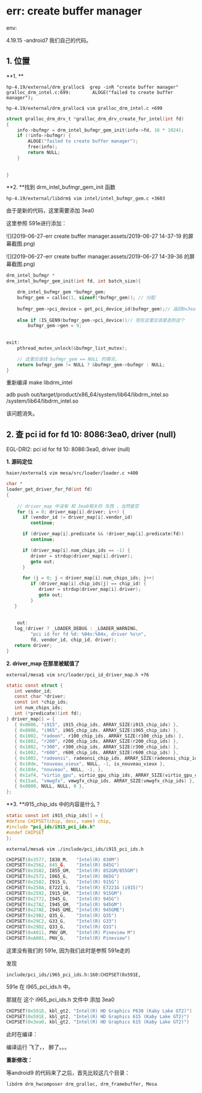 # err: create buffer manager

env:

4.19.15 -android7 我们自己的代码。 



## 1. 位置

**1. **

```shell
hp-4.19/external/drm_gralloc$  grep -inR "create buffer manager"
gralloc_drm_intel.c:699:		ALOGE("failed to create buffer manager");
```



```shell
hp-4.19/external/drm_gralloc$ vim gralloc_drm_intel.c +699
```

```c
struct gralloc_drm_drv_t *gralloc_drm_drv_create_for_intel(int fd)
{
    info->bufmgr = drm_intel_bufmgr_gem_init(info->fd, 16 * 1024);
    if (!info->bufmgr) {               
        ALOGE("failed to create buffer manager");
        free(info);
        return NULL;
    }
    
    
}
```

**2. **找到 drm_intel_bufmgr_gem_init 函数

```shell
hp-4.19/external/libdrm$ vim intel/intel_bufmgr_gem.c +3603
```

由于是新的代码，这里需要添加 3ea0

这里参照 591e进行添加：

![](2019-06-27-err create buffer manager.assets/2019-06-27 14-37-19 的屏幕截图.png)

![](2019-06-27-err create buffer manager.assets/2019-06-27 14-39-36 的屏幕截图.png)

```c
drm_intel_bufmgr *
drm_intel_bufmgr_gem_init(int fd, int batch_size){

	drm_intel_bufmgr_gem *bufmgr_gem;
	bufmgr_gem = calloc(1, sizeof(*bufmgr_gem)); // 分配
	
	bufmgr_gem->pci_device = get_pci_device_id(bufmgr_gem);// 返回0x3ea0
	
	else if (IS_GEN9(bufmgr_gem->pci_device))// 现在这里应该是走的这个
        bufmgr_gem->gen = 9;
        
                                      
exit:
    pthread_mutex_unlock(&bufmgr_list_mutex);

	// 这里应该找 bufmgr_gem == NULL 的情况， 
    return bufmgr_gem != NULL ? &bufmgr_gem->bufmgr : NULL;
}
```

重新编译  make libdrm_intel

adb push out/target/product/x86_64/system/lib64/libdrm_intel.so /system/lib64/libdrm_intel.so

该问题消失。

## 2. 查 pci id for fd 10: 8086:3ea0, driver (null)

EGL-DRI2: pci id for fd 10: 8086:3ea0, driver (null)

**1. 源码定位**

```shell
haier/external$ vim mesa/src/loader/loader.c +400
```

```c
char *
loader_get_driver_for_fd(int fd) 
{
    
    // driver_map 中没有 和 3ea0相关的 东西 ，当然是空
    for (i = 0; driver_map[i].driver; i++) {                                                                           
      if (vendor_id != driver_map[i].vendor_id)
         continue;

      if (driver_map[i].predicate && !driver_map[i].predicate(fd))
         continue;

      if (driver_map[i].num_chips_ids == -1) {
         driver = strdup(driver_map[i].driver);
         goto out;
      }

      for (j = 0; j < driver_map[i].num_chips_ids; j++)
         if (driver_map[i].chip_ids[j] == chip_id) {
            driver = strdup(driver_map[i].driver);
            goto out;
         }
   }
    
    
    out:
   log_(driver ? _LOADER_DEBUG : _LOADER_WARNING,
         "pci id for fd %d: %04x:%04x, driver %s\n",                                                                  
         fd, vendor_id, chip_id, driver);
   return driver;
}
```

**2. driver_map 在那里被赋值了**

```shell
external/mesa$ vim src/loader/pci_id_driver_map.h +76
```

```c
static const struct {
   int vendor_id;
   const char *driver;
   const int *chip_ids;
   int num_chips_ids;
   int (*predicate)(int fd);
} driver_map[] = {                                                                                                    
   { 0x8086, "i915", i915_chip_ids, ARRAY_SIZE(i915_chip_ids) },
   { 0x8086, "i965", i965_chip_ids, ARRAY_SIZE(i965_chip_ids) },
   { 0x1002, "radeon", r100_chip_ids, ARRAY_SIZE(r100_chip_ids) },
   { 0x1002, "r200", r200_chip_ids, ARRAY_SIZE(r200_chip_ids) },
   { 0x1002, "r300", r300_chip_ids, ARRAY_SIZE(r300_chip_ids) },
   { 0x1002, "r600", r600_chip_ids, ARRAY_SIZE(r600_chip_ids) },
   { 0x1002, "radeonsi", radeonsi_chip_ids, ARRAY_SIZE(radeonsi_chip_ids) },
   { 0x10de, "nouveau_vieux", NULL, -1, is_nouveau_vieux },
   { 0x10de, "nouveau", NULL, -1, },
   { 0x1af4, "virtio_gpu", virtio_gpu_chip_ids, ARRAY_SIZE(virtio_gpu_chip_ids) },
   { 0x15ad, "vmwgfx", vmwgfx_chip_ids, ARRAY_SIZE(vmwgfx_chip_ids) },
   { 0x0000, NULL, NULL, 0 },
};
```

**3. **i915_chip_ids 中的内容是什么？

```c
static const int i915_chip_ids[] = {
#define CHIPSET(chip, desc, name) chip,
#include "pci_ids/i915_pci_ids.h"                                                                                     
#undef CHIPSET
};
```

```shell
external/mesa$ vim ./include/pci_ids/i915_pci_ids.h
```

```c
CHIPSET(0x3577, I830_M,   "Intel(R) 830M")                                                                          
CHIPSET(0x2562, 845_G,    "Intel(R) 845G")
CHIPSET(0x3582, I855_GM,  "Intel(R) 852GM/855GM")
CHIPSET(0x2572, I865_G,   "Intel(R) 865G")
CHIPSET(0x2582, I915_G,   "Intel(R) 915G")
CHIPSET(0x258A, E7221_G,  "Intel(R) E7221G (i915)")
CHIPSET(0x2592, I915_GM,  "Intel(R) 915GM")
CHIPSET(0x2772, I945_G,   "Intel(R) 945G")
CHIPSET(0x27A2, I945_GM,  "Intel(R) 945GM")
CHIPSET(0x27AE, I945_GME, "Intel(R) 945GME")
CHIPSET(0x29B2, Q35_G,    "Intel(R) Q35")
CHIPSET(0x29C2, G33_G,    "Intel(R) G33")
CHIPSET(0x29D2, Q33_G,    "Intel(R) Q33")
CHIPSET(0xA011, PNV_GM,   "Intel(R) Pineview M")
CHIPSET(0xA001, PNV_G,    "Intel(R) Pineview")
```

这里没有我们的 591e, 因为我们此时是参照  591e走的

发现  

```shell
include/pci_ids/i965_pci_ids.h:160:CHIPSET(0x591E,
```

591e 在 i965_pci_ids.h 中。

那就在 这个  i965_pci_ids.h 文件中 添加 3ea0 

```c
CHIPSET(0x591D, kbl_gt2, "Intel(R) HD Graphics P630 (Kaby Lake GT2)")
CHIPSET(0x591E, kbl_gt2, "Intel(R) HD Graphics 615 (Kaby Lake GT2)")
CHIPSET(0x3ea0, kbl_gt2, "Intel(R) HD Graphics 615 (Kaby Lake GT2)")
```

此时在编译：

编译运行 飞了，， 醉了。。。

**重新修改：**



等android9 的代码来了之后，首先比较这几个目录：

```
libdrm drm_hwcomposer drm_gralloc, drm_framebuffer, Mesa
```



